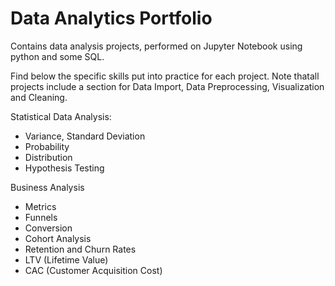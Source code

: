 # Data Analytics Portfolio
Contains data analysis projects, performed on Jupyter Notebook using python and some SQL.

Find below the specific skills put into practice for each project. Note thatall projects include a section for Data Import, Data Preprocessing, Visualization and Cleaning.

Statistical Data Analysis:
 - Variance, Standard Deviation
 - Probability
 - Distribution
 - Hypothesis Testing

Business Analysis
- Metrics
- Funnels
- Conversion
- Cohort Analysis
- Retention and Churn Rates
- LTV (Lifetime Value)
- CAC (Customer Acquisition Cost)
